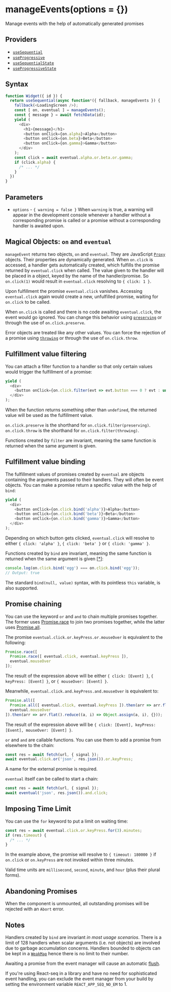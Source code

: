# manageEvents(options = {})

Manage events with the help of automatically generated promises

## Providers

* [`useSequential`](useSequential.md)
* [`useProgressive`](useProgressive.md)
* [`useSequentialState`](useSequentialState.md)
* [`useProgressiveState`](useProgressiveState.md)

## Syntax

```js
function Widget({ id }) {
  return useSequential(async function*({ fallback, manageEvents }) {
    fallback(<LoadingScreen />);
    const [ on, eventual ] = manageEvents();
    const { message } = await fetchData(id);
    yield (
      <div>
        <h1>{message}</h1>
        <button onClick={on.alpha}>Alpha</button>
        <button onClick={on.beta}>Beta</button>
        <button onClick={on.gamma}>Gamma</button>
      </div>
    );
    const click = await eventual.alpha.or.beta.or.gamma;
    if (click.alpha) {
      /* ... */
    }
  })
}
```

## Parameters

* `options` - `{ warning = false }` When `warning` is true, a warning will appear in the development console whenever
a handler without a corresponding promise is called or a promise without a corresponding handler is awaited upon.

## Magical Objects: `on` and `eventual`

`manageEvent` returns two objects, `on` and `eventual`. They are JavaScript
[`Proxy`](https://developer.mozilla.org/en-US/docs/Web/JavaScript/Reference/Global_Objects/Proxy) objects.
Their properties are dynamically generated. When `on.click` is accessed, a handler gets automatically created,
which fulfills the promise returned by `eventual.click` when called. The value given to the handler will be placed
in a object, keyed by the name of the handler/promise. So `on.click(1)` would result in `eventual.click` resolving
to `{ click: 1 }`.

Upon fulfillment the promise `eventual.click` vanishes. Accessing `eventual.click` again would create a new,
unfulfilled promise, waiting for `on.click` to be called.

When `on.click` is called and there is no code awaiting `eventual.click`, the event would go ignored. You can
change this behavior using [`preserving`](./preserving.md) or through the use of `on.click.preserve`.

Error objects are treated like any other values. You can force the rejection of a promise using
[`throwing`](./throwing.md) or through the use of `on.click.throw`.

## Fulfillment value filtering

You can attach a filter function to a handler so that only certain values would trigger the fulfillment of a
promise:

```js
yield (
  <div>
    <button onClick={on.click.filter(evt => evt.button === 0 ? evt : undefined)}>OK</button>
  </div>
);
```

When the function returns something other than `undefined`, the returned value will be used as the fulfillment value.

`on.click.preserve` is the shorthand for `on.click.filter(preserving)`. `on.click.throw` is the shorthand for
`on.click.filter(throwing)`.

Functions created by `filter` are invariant, meaning the same function is returned when the same argument is
given.

## Fulfillment value binding

The fulfillment values of promises created by `eventual` are objects containing the arguments passed to their
handlers. They will often be event objects. You can make a promise return a specific value with the help of `bind`:

```js
yield (
  <div>
    <button onClick={on.click.bind('alpha')}>Alpha</button>
    <button onClick={on.click.bind('beta')}>Beta</button>
    <button onClick={on.click.bind('gamma')}>Gamma</button>
  </div>
);
```

Depending on which button gets clicked, `eventual.click` will resolve to either `{ click: 'alpha' }`,
`{ click: 'beta' }` or `{ click: 'gamma' }`.

Functions created by `bind` are invariant, meaning the same function is returned when the same argument is
given [[*](#notes)]:

```js
console.log(on.click.bind('egg') === on.click.bind('egg'));
// Output: true
```

The standard `bind(null, value)` syntax, with its pointless `this` variable, is also supported.

## Promise chaining

You can use the keyword `or` and `and` to chain multiple promises together. The former uses
[Promise.race](https://developer.mozilla.org/en-US/docs/Web/JavaScript/Reference/Global_Objects/Promise/race) to join
two promises together, while the latter uses
[Promise.all](https://developer.mozilla.org/en-US/docs/Web/JavaScript/Reference/Global_Objects/Promise/all).

The promise `eventual.click.or.keyPress.or.mouseOver` is equivalent to the following:

```js
Promise.race([
  Promise.race([ eventual.click, eventual.keyPress ]),
  eventual.mouseOver
]);
```

The result of the expression above will be either `{ click: [Event] }`, `{ keyPress: [Event] }`, or
`{ mouseOver: [Event] }`.

Meanwhile, `eventual.click.and.keyPress.and.mouseOver` is equivalent to:

```js
Promise.all([
  Promise.all([ eventual.click, eventual.keyPress ]).then(arr => arr.flat()),
  eventual.mouseOver
]).then(arr => arr.flat().reduce((a, i) => Object.assign(a, i), {}));
```

The result of the expression above will be `{ click: [Event], keyPress: [Event], mouseOver: [Event] }`.

`or` and `and` are callable functions. You can use them to add a promise from elsewhere to the chain:

```js
const res = await fetch(url, { signal });
await eventual.click.or('json', res.json()).or.keyPress;
```

A name for the external promise is required.

`eventual` itself can be called to start a chain:

```js
const res = await fetch(url, { signal });
await eventual('json', res.json()).and.click;
```

## Imposing Time Limit

You can use the `for` keyword to put a limit on waiting time:

```js
const res = await eventual.click.or.keyPress.for(3).minutes;
if (res.timeout) {
  /* ... */
}
```

In the example above, the promise will resolve to `{ timeout: 180000 }` if `on.click` or `on.keyPress` are not invoked
within three minutes.

Valid time units are `millisecond`, `second`, `minute`, and `hour` (plus their plural forms).

## Abandoning Promises

When the component is unmounted, all outstanding promises will be rejected with an `Abort` error.

## Notes

Handlers created by `bind` are invariant *in most usage scenarios*. There is a limit of 128 handlers when scalar
arguments (i.e. not objects) are involved due to garbage accumulation concerns. Handlers bounded to objects can be
kept in a [`WeakMap`](https://developer.mozilla.org/en-US/docs/Web/JavaScript/Reference/Global_Objects/WeakMap)
hence there is no limit to their number.

Awaiting a promise from the event manager will cause an automatic [flush](./flush.md).

If you're using React-seq in a library and have no need for sophisticated event handling, you can exclude the
event manager from your build by setting the environment variable `REACT_APP_SEQ_NO_EM` to 1.
